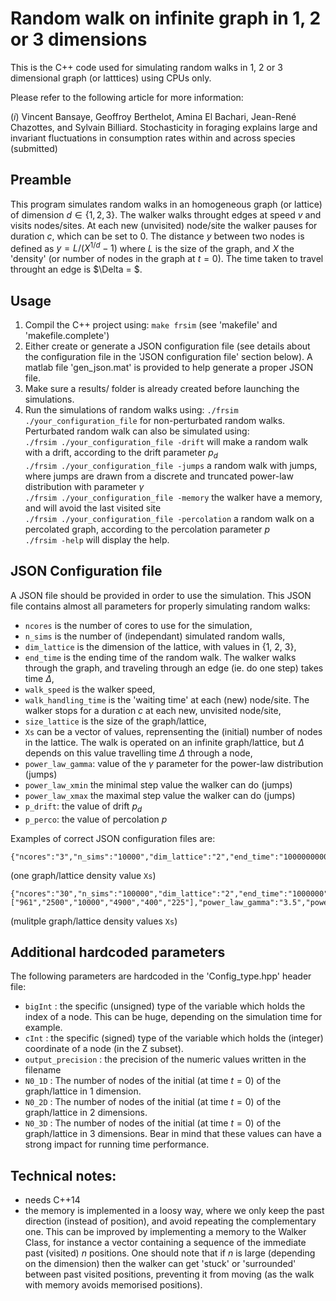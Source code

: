 # Random walk on infinite graph in 1, 2 or 3 dimensions
This is the C++ code used for simulating random walks in 1, 2 or 3 dimensional graph (or latttices) using CPUs only.

Please refer to the following article for more information:

(*i*) Vincent Bansaye, Geoffroy Berthelot, Amina El Bachari, Jean-René Chazottes, and Sylvain Billiard. Stochasticity in foraging explains large and invariant fluctuations in consumption rates within and across species (submitted)

## Preamble
This program simulates random walks in an homogeneous graph (or lattice) of dimension $d \in \{1,2,3\}$. 
The walker walks throught edges at speed $v$ and visits nodes/sites. At each new (unvisited) node/site the walker pauses for duration $c$, which can be set to 0.
The distance $y$ between two nodes is defined as $y = L / ( X^{1/d} -1 )$ where $L$ is the size of the graph, and $X$ the 'density' (or number of nodes in the graph at $t=0$).
The time taken to travel throught an edge is $\Delta = $.

## Usage
1. Compil the C++ project using: ```make frsim``` (see 'makefile' and 'makefile.complete')
2. Either create or generate a JSON configuration file (see details about the configuration file in the 'JSON configuration file' section below). 
A matlab file 'gen_json.mat' is provided to help generate a proper JSON file.
3. Make sure a results/ folder is already created before launching the simulations.
4. Run the simulations of random walks using: ```./frsim ./your_configuration_file``` for non-perturbated random walks.  
Perturbated random walk can also be simulated using:  
```./frsim ./your_configuration_file -drift``` will make a random walk with a drift, according to the drift parameter $p_d$  
```./frsim ./your_configuration_file -jumps``` a random walk with jumps, where jumps are drawn from a discrete and truncated power-law distribution with parameter $\gamma$  
```./frsim ./your_configuration_file -memory``` the walker have a memory, and will avoid the last visited site  
```./frsim ./your_configuration_file -percolation``` a random walk on a percolated graph, according to the percolation parameter $p$  
```./frsim -help``` will display the help.  

## JSON Configuration file
A JSON file should be provided in order to use the simulation. This JSON file contains almost all parameters for properly simulating random walks:
* ```ncores``` is the number of cores to use for the simulation,
* ```n_sims``` is the number of (independant) simulated random walls,
* ```dim_lattice``` is the dimension of the lattice, with values in {1, 2, 3},
* ```end_time``` is the ending time of the random walk. The walker walks through the graph, and traveling through an edge (ie. do one step) takes time $\Delta$,
* ```walk_speed``` is the walker speed,
* ```walk_handling_time``` is the 'waiting time' at each (new) node/site. The walker stops for a duration $c$ at each new, unvisited node/site,
* ```size_lattice``` is the size of the graph/lattice,
* ```Xs``` can be a vector of values, reprensenting the (initial) number of nodes in the lattice. The walk is operated on an infinite graph/lattice,
but $\Delta$ depends on this value 
travelling time $\Delta$ through a node,
* ```power_law_gamma```: value of the $\gamma$ parameter for the power-law distribution (jumps)
* ```power_law_xmin``` the minimal step value the walker can do (jumps)
* ```power_law_xmax``` the maximal step value the walker can do (jumps)
* ```p_drift```: the value of drift $p_d$
* ```p_perco```: the value of percolation $p$


Examples of correct JSON configuration files are:
```
{"ncores":"3","n_sims":"10000","dim_lattice":"2","end_time":"100000000000","walk_speed":"1","walk_handling_time":"0.1","size_lattice":"1000","Xs":"100","power_law_gamma":"2.5","power_law_xmin":"1","power_law_xmax":"10","p_drift":"0.1","p_perco":"0.5"}
```
(one graph/lattice density value ```Xs```)
```
{"ncores":"30","n_sims":"100000","dim_lattice":"2","end_time":"1000000","walk_speed":"1","walk_handling_time":"0.1","size_lattice":"1000","Xs":["961","2500","10000","4900","400","225"],"power_law_gamma":"3.5","power_law_xmin":"1","power_law_xmax":"10","p_drift":"0.1","p_perco":"0.5"}
```
(mulitple graph/lattice density values ```Xs```)

## Additional hardcoded parameters
The following parameters are hardcoded in the 'Config_type.hpp' header file:
* ```bigInt``` : the specific (unsigned) type of the variable which holds the index of a node. This can be huge, depending on the simulation time for example.
* ```cInt``` : the specific (signed) type of the variable which holds the (integer) coordinate of a node (in the Z subset).
* ```output_precision``` : the precision of the numeric values written in the filename
* ```N0_1D``` : The number of nodes of the initial (at time $t=0$) of the graph/lattice in 1 dimension. 
* ```N0_2D``` : The number of nodes of the initial (at time $t=0$) of the graph/lattice in 2 dimensions.
* ```N0_3D``` : The number of nodes of the initial (at time $t=0$) of the graph/lattice in 3 dimensions.
Bear in mind that these values can have a strong impact for running time performance.


## Technical notes:
* needs C++14
* the memory is implemented in a loosy way, where we only keep the past direction (instead of position), and avoid repeating the complementary one. 
This can be improved by implementing a memory to the Walker Class, for instance a vector containing a sequence of the immediate past (visited) $n$ positions.
One should note that if $n$ is large (depending on the dimension) then the walker can get 'stuck' or 'surrounded' between past visited positions, preventing it from moving (as the walk with memory avoids memorised positions).